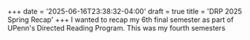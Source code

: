 +++
date = '2025-06-16T23:38:32-04:00'
draft = true
title = 'DRP 2025 Spring Recap'
+++
I wanted to recap my 6th final semester as part of UPenn's Directed Reading Program. This was my fourth semesters